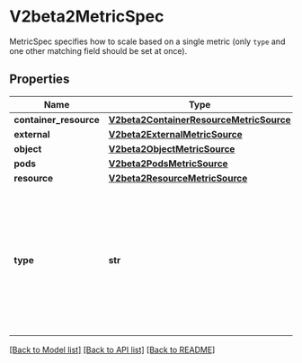 # V2beta2MetricSpec

MetricSpec specifies how to scale based on a single metric (only `type` and one other matching field should be set at once).
## Properties
Name | Type | Description | Notes
------------ | ------------- | ------------- | -------------
**container_resource** | [**V2beta2ContainerResourceMetricSource**](V2beta2ContainerResourceMetricSource.md) |  | [optional] 
**external** | [**V2beta2ExternalMetricSource**](V2beta2ExternalMetricSource.md) |  | [optional] 
**object** | [**V2beta2ObjectMetricSource**](V2beta2ObjectMetricSource.md) |  | [optional] 
**pods** | [**V2beta2PodsMetricSource**](V2beta2PodsMetricSource.md) |  | [optional] 
**resource** | [**V2beta2ResourceMetricSource**](V2beta2ResourceMetricSource.md) |  | [optional] 
**type** | **str** | type is the type of metric source.  It should be one of \&quot;ContainerResource\&quot;, \&quot;External\&quot;, \&quot;Object\&quot;, \&quot;Pods\&quot; or \&quot;Resource\&quot;, each mapping to a matching field in the object. Note: \&quot;ContainerResource\&quot; type is available on when the feature-gate HPAContainerMetrics is enabled | 

[[Back to Model list]](../README.md#documentation-for-models) [[Back to API list]](../README.md#documentation-for-api-endpoints) [[Back to README]](../README.md)


